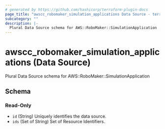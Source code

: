 ```yaml
---
# generated by https://github.com/hashicorp/terraform-plugin-docs
page_title: "awscc_robomaker_simulation_applications Data Source - terraform-provider-awscc"
subcategory: ""
description: |-
  Plural Data Source schema for AWS::RoboMaker::SimulationApplication
---
```


# awscc_robomaker_simulation_applications (Data Source)

Plural Data Source schema for AWS::RoboMaker::SimulationApplication



<!-- schema generated by tfplugindocs -->
## Schema

### Read-Only

- `id` (String) Uniquely identifies the data source.
- `ids` (Set of String) Set of Resource Identifiers.

